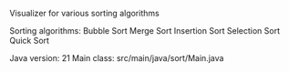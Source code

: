 Visualizer for various sorting algorithms

Sorting algorithms:
Bubble Sort
Merge Sort
Insertion Sort
Selection Sort
Quick Sort

Java version: 21
Main class: src/main/java/sort/Main.java
